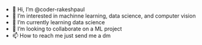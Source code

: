 - 👋 Hi, I’m @coder-rakeshpaul
- 👀 I’m interested in machinne learning, data science, and computer vision
- 🌱 I’m currently learning data science
- 💞️ I’m looking to collaborate on a ML project
- 📫 How to reach me just send me  a dm  

<!---
coder-rakeshpaul/coder-rakeshpaul is a ✨ special ✨ repository because its `README.md` (this file) appears on your GitHub profile.
You can click the Preview link to take a look at your changes.
--->
